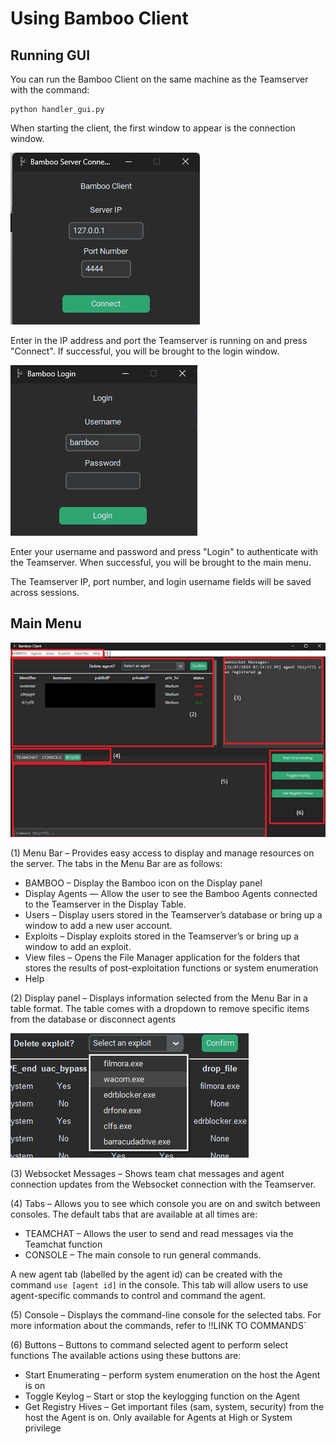# Using Bamboo Client 

## Running GUI

You can run the Bamboo Client on the same machine as the Teamserver with the command:

```
python handler_gui.py
```
When starting the client, the first window to appear is the connection window. 

![Connection window](../img/userguide_images/connect.png)

Enter in the IP address and port the Teamserver is running on and press "Connect". If successful, you will be brought to the login window.

![Login window](../img/userguide_images/login.png)

Enter your username and password and press "Login" to authenticate with the Teamserver. When successful, you will be brought to the main menu. 

The Teamserver IP, port number, and login username fields will be saved across sessions. 

## Main Menu

![main menu](../img/userguide_images/mainmenu.png)

(1) Menu Bar – Provides easy access to display and manage resources on the server. The tabs in the Menu Bar are as follows:

- BAMBOO – Display the Bamboo icon on the Display panel
- Display Agents — Allow the user to see the Bamboo Agents connected to the Teamserver in the Display Table. 
- Users – Display users stored in the Teamserver’s database or bring up a window to add a new user account.
- Exploits – Display exploits stored in the Teamserver’s or bring up a window to add an exploit. 
- View files – Opens the File Manager application for the folders that stores the results of post-exploitation functions or system enumeration
- Help

(2) Display panel – Displays information selected from the Menu Bar in a table format. The table comes with a dropdown to remove specific items from the database or disconnect agents 

![display panel](../img/userguide_images/display-panel.png)

(3) Websocket Messages – Shows team chat messages and agent connection updates from the Websocket connection with the Teamserver. 

(4) Tabs – Allows you to see which console you are on and switch between consoles. The default tabs that are available at all times are:

- TEAMCHAT – Allows the user to send and read messages via the Teamchat function
- CONSOLE – The main console to run general commands. 

A new agent tab (labelled by the agent id) can be created with the command `use [agent id]` in the console. This tab will allow users to use agent-specific commands to control and command the agent. 

(5) Console – Displays the command-line console for the selected tabs. For more information about the commands, refer to !!LINK TO COMMANDS` 

(6) Buttons – Buttons to command selected agent to perform select functions  The available actions using these buttons are:

- Start Enumerating – perform system enumeration on the host the Agent is on
- Toggle Keylog – Start or stop the keylogging function on the Agent
- Get Registry Hives – Get important files (sam, system, security) from the host the Agent is on. Only available for Agents at High or System privilege
